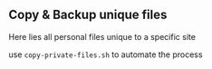 ## Copy & Backup unique files

Here lies all personal files unique to a specific site

use `copy-private-files.sh` to automate the process